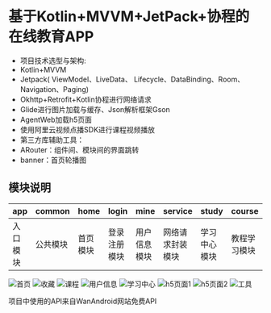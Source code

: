 # 基于Kotlin+MVVM+JetPack+协程的在线教育APP
- 项目技术选型与架构:
- Kotlin+MVVM
- Jetpack( ViewModel、LiveData、 Lifecycle、DataBinding、Room、Navigation、Paging)
- Okhttp+Retrofit+Kotlin协程进行网络请求
- Glide进行图片加载与缓存、Json解析框架Gson
- AgentWeb加载h5页面
- 使用阿里云视频点播SDK进行课程视频播放
- 第三方库辅助工具：
- ARouter：组件间、模块间的界面跳转
- banner：首页轮播图
## 模块说明
|app|common|home|login|mine|service|study|course|
|--|--|--|--|--|--|--|--|
|入口模块|公共模块|首页模块|登录注册模块|用户信息模块|网络请求封装模块|学习中心模块|教程学习模块|

![首页](https://github.com/Chen-Yi-Ran/OnlineStudy/blob/master/file/home.jpg)
![收藏](https://github.com/Chen-Yi-Ran/OnlineStudy/blob/master/file/collect.jpg)
![课程](https://github.com/Chen-Yi-Ran/OnlineStudy/blob/master/file/course.jpg)
![用户信息](https://github.com/Chen-Yi-Ran/OnlineStudy/blob/master/file/mine.jpg)
![学习中心](https://github.com/Chen-Yi-Ran/OnlineStudy/blob/master/file/study.jpg)
![h5页面1](https://github.com/Chen-Yi-Ran/OnlineStudy/blob/master/file/webview.jpg)
![h5页面2](https://github.com/Chen-Yi-Ran/OnlineStudy/blob/master/file/webview2.jpg)
![工具](https://github.com/Chen-Yi-Ran/OnlineStudy/blob/master/file/tool.jpg)

项目中使用的API来自WanAndroid网站免费API

